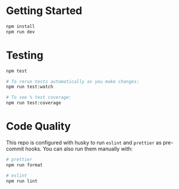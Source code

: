 # Getting Started

```bash
npm install
npm run dev
```

# Testing

```bash
npm test

# To rerun tests automatically as you make changes:
npm run test:watch

# To see % test coverage:
npm run test:coverage
```

# Code Quality

This repo is configured with husky to run `eslint` and `prettier` as pre-commit hooks.
You can also run them manually with:

```bash
# prettier
npm run format

# eslint
npm run lint
```
